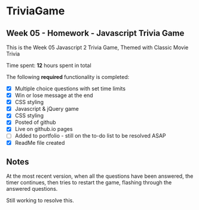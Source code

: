 # TriviaGame
## Week 05 - Homework - Javascript Trivia Game

This is the Week 05 Javascript 2 Trivia Game, Themed with Classic Movie Trivia

Time spent: **12** hours spent in total

The following **required** functionality is completed:

* [x] Multiple choice questions with set time limits
* [x] Win or lose message at the end
* [x] CSS styling
* [x] Javascript & jQuery game
* [x] CSS styling
* [x] Posted of github
* [x] Live on github.io pages
* [ ] Added to portfolio - still on the to-do list to be resolved ASAP
* [x] ReadMe file created

## Notes

At the most recent version, when all the questions have been answered, the timer continues, then tries to restart the game, flashing through the answered questions.

Still working to resolve this.
